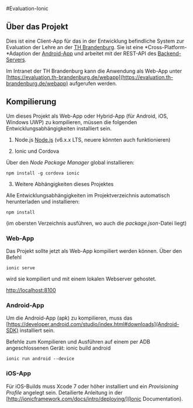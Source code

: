 #Evaluation-Ionic

## Über das Projekt 

Dies ist eine Client-App für das in der Entwicklung befindliche System zur Evaluation der Lehre an der [TH Brandenburg](http://www.th-brandenburg.de). Sie ist eine *Cross-Platform-*Adaption der [Android-App](https://github.com/TH-Brandenburg/University-Evaluation-Android) und arbeitet mit der REST-API des [Backend-Servers](https://github.com/TH-Brandenburg/University-Evaluation-Backend). 

Im Intranet der TH Brandenburg kann die Anwendung als Web-App unter [https://evaluation.th-brandenburg.de/webapp](https://evaluation.th-brandenburg.de/webapp) aufgerufen werden.


## Kompilierung 

Um dieses Projekt als Web-App oder Hybrid-App (für Android, iOS, Windows UWP) zu kompilieren, müssen die folgenden Entwicklungsabhängigkeiten installiert sein.

1. Node.js
[Node.js](https://nodejs.org/en/) (v6.x.x LTS, neuere könnten auch funktionieren)

2. Ionic und Cordova

Über den *Node Package Manager* global installieren:

    npm install -g cordova ionic

3. Weitere Abhängigkeiten dieses Projektes

Alle Entwicklungsabhängigkeiten im Projektverzeichnis automatisch herunterladen und installieren:

    npm install
(im obersten Verzeichnis ausführen, wo auch die *package.json*-Datei liegt)

### Web-App
Das Projekt sollte jetzt als Web-App kompiliert werden können. Über den Befehl

    ionic serve 

wird sie kompiliert und mit einem lokalen Webserver gehostet.

[http://localhost:8100](http://localhost:8100)

### Android-App
Um die Android-App (apk) zu kompilieren, muss das [https://developer.android.com/studio/index.html#downloads](Android-SDK) installiert sein. 

Befehle zum Kompilieren und Ausführen auf einem per ADB angeschlossenen Gerät:
    ionic build android 

    ionic run android --device 

### iOS-App 
Für iOS-Builds muss Xcode 7 oder höher installiert und ein *Provisioning Profile* angelegt sein.
Detailierte Anleitung in der [http://ionicframework.com/docs/intro/deploying/](Ionic Documentation).


